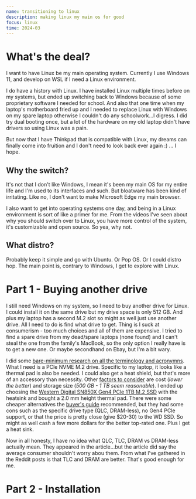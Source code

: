 ```yaml
---
name: transitioning to linux
description: making linux my main os for good
focus: linux
time: 2024-03
---
```


# What's the deal?

I want to have Linux be my main operating system. Currently I use Windows 11,
and develop on WSL if I need a Linux environment.

I do have a history with Linux. I have installed Linux multiple times before 
on my systems, but ended up switching back to Windows because of some 
proprietary software I needed for school. And also that one time when my
laptop's motherboard fried up and I needed to replace Linux with Windows on my
spare laptop otherwise I couldn't do any schoolwork...I digress. I did try dual 
booting once, but a lot of the hardware on my old laptop didn't have drivers so 
using Linux was a pain.

But now that I have Thinkpad that is compatible with Linux, my dreams can
finally come into fruition and I don't need to look back ever again :) ... I
hope.

## Why the switch?

It's not that I don't like Windows, I mean it's been my main OS for my entire
life and I'm used to its interfaces and such. But bloatware has been kind of
irritating. Like no, I don't want to make Microsoft Edge my main browser.

I also want to get into operating systems one day, and being in a Linux
environment is sort of like a primer for me. From the videos I've seen about why
you should switch over to Linux, you have more control of the system, it's
customizable and open source. So yea, why not.

## What distro?

Probably keep it simple and go with Ubuntu. Or Pop OS. Or I could distro hop.
The main point is, contrary to Windows, I get to explore with Linux.

# Part 1 - Buying another drive

I still need Windows on my system, so I need to buy another drive for Linux. I
could install it on the same drive but my drive space is only 512 GB. And plus
my laptop has a second M.2 slot so might as well just use another drive. All
I need to do is find what drive to get. Thing is I suck at consumerism - too 
much choices and all of them are expensive. I tried to find a spare drive from 
my dead/spare laptops (none found) and I can't steal the one from the family's 
MacBook, so the only option I really have is to get a new one. Or maybe 
secondhand on Ebay, but I'm a bit wary.

I did some [bare-minimum research on all the terminology and acronymns](https://www.crucial.com/articles/about-ssd/m2-with-pcie-or-sata). What I
need is a PCle NVME M.2 drive. Specific to my laptop, it looks like a thermal
pad is also be needed. I could also get a heat shield, but that's more of an
accessory than necessity. Other [factors to consider](https://www.tomshardware.com/reviews/ssd-buying-guide,5602.html) are cost (*lower the better*) and storage size (*500 GB - 1 TB seem reasonable*). I ended up choosing the [Western Digital SN850X Gen4 PCle 1TB M.2 SSD](https://www.amazon.com/gp/product/B0B7CPSN2K/ref=ox_sc_act_title_2?smid=ATVPDKIKX0DER&th=1) with the heatsink and bought a 2.0 mm height thermal pad. There were some cheaper alternatives the [buyer's guide](https://www.tomshardware.com/reviews/best-ssds,3891.html) recommended, but they had some cons such as the specific drive type (QLC, DRAM-less), no Gen4 PCle support, or that the price is pretty close (give $20-30) to the WD SSD. So might as well cash a few more dollars for the better top-rated one. Plus I get a heat sink.

Now in all honesty, I have no idea what QLC, TLC, DRAM vs DRAM-less actually mean. They appeared in the article...but the article did say the average consumer shouldn't worry abou them. From what I've gathered in the Reddit posts is that TLC and DRAM are better. That's good enough for me.

# Part 2 - Installation
